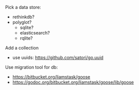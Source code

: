Pick a data store:
  - rethinkdb?
  - polyglot?
    - sqlite?
    - elasticsearch?
    - rqlite?

Add a collection
  - use uuids: https://github.com/satori/go.uuid

Use migration tool for db:
  - https://bitbucket.org/liamstask/goose
  - https://godoc.org/bitbucket.org/liamstask/goose/lib/goose
